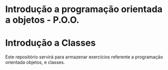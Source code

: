 # Introdução a programação orientada a objetos - P.O.O.

# Introdução a Classes

Este repositório servirá para armazenar exercícios referente a programação orientada objetos, e classes.